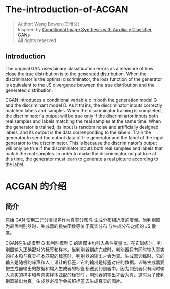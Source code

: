 # The-introduction-of-ACGAN
> Author: Wang Bowen (王博文)<br>
> Inspired by [Conditional Image Synthesis with Auxiliary Classifier GANs](https://arxiv.org/abs/1610.09585)<br>
> All rights reserved


## Introduction
  The original GAN uses binary classification errors as a measure of how close the true distribution is to the generated distribution. When the discriminator is the optimal discriminator, the loss function of the generator is equivalent to the JS divergence between the true distribution and the generated distribution.
 
  CGAN introduces a conditional variable c in both the generation model G and the discriminant model D. As it trains, the discriminator inputs correctly matched labels and samples. When the discriminator training is completed, the discriminator's output will be true only if the discriminator inputs both real samples and labels matching the real samples at the same time. When the generator is trained, its input is random noise and artificially designed labels, and its output is the data corresponding to the labels. Train the generator to send the output data of the generator and the label of the input generator to the discriminator. This is because the discriminator's output will only be true if the discriminator inputs both real samples and labels that match the real samples. In order to make the discriminator output true at this time, the generator must learn to generate a real picture according to the label.
  
  
  
  
  
 # ACGAN 的介绍
 ## 简介
  原始 GAN 使用二元分类误差作为真实分布与 生成分布相近度的度量。当判别器为最优判别器时，生成器的损失函数等价于真实分布 与生成分布之间的 JS 散度。
  
  CGAN在生成模型 G 和判别模型 D 的建模中均引入条件变量 c。在它训练时，判别器输入正确配对的标签和样本。当判别器训练完成时，判别器只有同时输入真实的样本和与真实样本匹配的标签时，判别器的输出才会为真。生成器训练时，它的输入是随机的噪声和人工设计的标签，它的输出是标签对应的数据。训练生成器要把生成器输出的数据和输入生成器的标签都送到判别器中。因为判别器只有同时输入真实的样本和与真实样本匹配的标签时，判别器的输出才会为真。这时为了使判别器输出为真，生成器必须学会按照标签去生成真实的图片。
 
